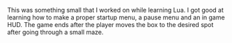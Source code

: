 This was something small that I worked on while learning Lua.
I got good at learning how to make a proper startup menu, a pause menu and an in game HUD.
The game ends after the player moves the box to the desired spot after going through a small maze.

